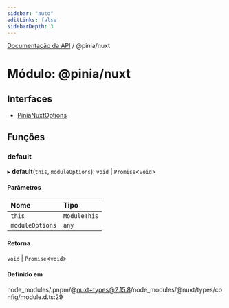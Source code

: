 ```yaml
---
sidebar: "auto"
editLinks: false
sidebarDepth: 3
---
```


[Documentação da API](../index.md) / @pinia/nuxt

# Módulo: @pinia/nuxt

## Interfaces

- [PiniaNuxtOptions](../interfaces/pinia_nuxt.PiniaNuxtOptions.md)

## Funções

### default

▸ **default**(`this`, `moduleOptions`): `void` \| `Promise`<`void`\>

#### Parâmetros

| Nome | Tipo |
| :------ | :------ |
| `this` | `ModuleThis` |
| `moduleOptions` | `any` |

#### Retorna

`void` \| `Promise`<`void`\>

#### Definido em

node_modules/.pnpm/@nuxt+types@2.15.8/node_modules/@nuxt/types/config/module.d.ts:29
